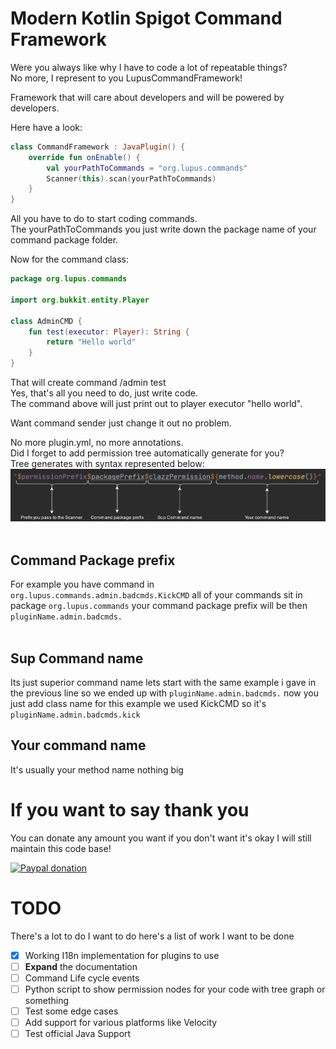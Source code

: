 # Modern Kotlin Spigot Command Framework  
Were you always like why I have to code a lot of repeatable things?  
No more, I represent to you LupusCommandFramework!  

Framework that will care about developers and will be powered by developers.  

Here have a look:  
```kotlin
class CommandFramework : JavaPlugin() {
	override fun onEnable() {
        val yourPathToCommands = "org.lupus.commands"
		Scanner(this).scan(yourPathToCommands)
	}
}
```
All you have to do to start coding commands.  
The yourPathToCommands you just write down the package name of your command package folder.  

Now for the command class:  
```kotlin
package org.lupus.commands

import org.bukkit.entity.Player

class AdminCMD {
    fun test(executor: Player): String {
        return "Hello world"
    }
}
```
That will create command /admin test  
Yes, that's all you need to do, just write code.  
The command above will just print out to player executor "hello world".  

Want command sender just change it out no problem.  

No more plugin.yml, no more annotations.  
Did I forget to add permission tree automatically generate for you?  
Tree generates with syntax represented below:  
<img src='./images/PermExpl.png' width="512"/>  <br/><br/>

## Command Package prefix
For example you have command in `org.lupus.commands.admin.badcmds.KickCMD` all of your commands sit in package `org.lupus.commands` your command package prefix will be then `pluginName.admin.badcmds.`<br/><br/>

## Sup Command name <br/>
Its just superior command name lets start with the same example i gave in the previous line so we ended up with `pluginName.admin.badcmds.` now you just add class name for this example we used KickCMD so it's `pluginName.admin.badcmds.kick`
## Your command name
It's usually your method name nothing big

# If you want to say thank you
You can donate any amount you want if you don't want it's okay I will still maintain this code base!

[![Paypal donation](https://www.paypalobjects.com/en_US/i/btn/btn_donate_LG.gif)](https://www.paypal.com/donate?hosted_button_id=BX6X8ZSQ93UWL)


# TODO
There's a lot to do I want to do here's a list of work I want to be done <br/>
- [x] Working I18n implementation for plugins to use
- [ ] **Expand** the documentation
- [ ] Command Life cycle events
- [ ] Python script to show permission nodes for your code with tree graph or something
- [ ] Test some edge cases
- [ ] Add support for various platforms like Velocity
- [ ] Test official Java Support